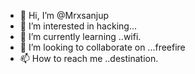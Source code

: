 - 👋 Hi, I’m @Mrxsanjup
- 👀 I’m interested in hacking...
- 🌱 I’m currently learning ..wifi.
- 💞️ I’m looking to collaborate on ...freefire
- 📫 How to reach me ..destination.

<!---
Mrxsanjup/Mrxsanjup is a ✨ special ✨ repository because its `README.md` (this file) appears on your GitHub profile.
You can click the Preview link to take a look at your changes.
--->
